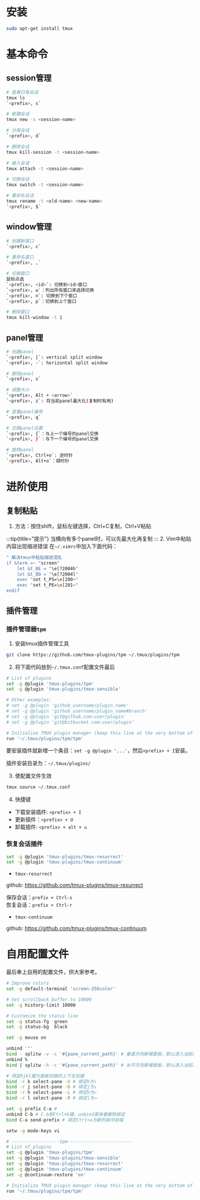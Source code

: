# 安装
```bash
sudo apt-get install tmux
```

# 基本命令
## session管理
```bash
# 查看已有会话
tmux ls
`<prefix>, s`

# 新建会话
tmux new -s <session-name>

# 分离会话
`<prefix>, d`

# 删除会话
tmux kill-session -t <session-name>

# 接入会话
tmux attach -t <session-name>

# 切换会话
tmux switch -t <session-name> 

# 重命名会话
tmux rename -t <old-name> <new-name>
`<prefix>, $`
```

<!-- more -->

## window管理
```bash
# 创建新窗口
`<prefix>, c`

# 重命名窗口
`<prefix>, ,`

# 切换窗口
鼠标点选
`<prefix>, <id>`: 切换到<id>窗口
`<prefix>, w`：列出所有窗口来选择切换
`<prefix>, n`: 切换到下个窗口
`<prefix>, p`：切换到上个窗口

# 删除窗口
tmux kill-window -t 1

```

## panel管理
```bash
# 创建panel
`<prefix>, |`: vertical split window
`<prefix>, -`: horizontal split window

# 删除panel
`<prefix>, x`

# 调整大小
`<prefix>, Alt + <arrow>`
`<prefix>, z`: 将当前panel最大化(复制时有用)

# 查看panel编号
`<prefix>, q`

# 交换panel位置
`<prefix>, {`：与上一个编号的panel交换
`<prefix>, }`：与下一个编号的panel交换

# 旋转panel
`<prefix>, Ctrl+o`: 逆时针
`<prefix>, Alt+o`：顺时针

```
# 进阶使用
## 复制粘贴
1. 方法：按住shift，鼠标左键选择，Ctrl+C复制，Ctrl+V粘贴
  
:::tip{title="提示"}
当横向有多个panel时，可以先最大化再复制
:::
2. Vim中粘贴内容出现缩进错误
在`~/.vimrc`中加入下面代码：
```bash
" 解决tmux中粘贴缩进混乱
if &term =~ "screen"                                                   
    let &t_BE = "\e[?2004h"                                              
    let &t_BD = "\e[?2004l"                                              
    exec "set t_PS=\e[200~"                                              
    exec "set t_PE=\e[201~"                                              
endif
```

## 插件管理
### 插件管理器`tpm`
1. 安装tmux插件管理工具
```bash
git clone https://github.com/tmux-plugins/tpm ~/.tmux/plugins/tpm
```
2. 将下面代码放到`~/.tmux.conf`配置文件最后
```bash
# List of plugins
set -g @plugin 'tmux-plugins/tpm'
set -g @plugin 'tmux-plugins/tmux-sensible'

# Other examples:
# set -g @plugin 'github_username/plugin_name'
# set -g @plugin 'github_username/plugin_name#branch'
# set -g @plugin 'git@github.com:user/plugin'
# set -g @plugin 'git@bitbucket.com:user/plugin'

# Initialize TMUX plugin manager (keep this line at the very bottom of tmux.conf)
run '~/.tmux/plugins/tpm/tpm'
```
要安装插件就新增一个条目：`set -g @plugin '...'`，然后`<prefix> + I`安装。

插件安装目录为：`~/.tmux/plugins/`

3. 使配置文件生效
```bash
tmux source ~/.tmux.conf
```
4. 快捷键
- 下载安装插件: `<prefix> + I`
- 更新插件：`<prefix> + U`
- 卸载插件: `<prefix> + alt + u`

### 恢复会话插件

```bash
set -g @plugin 'tmux-plugins/tmux-resurrect'
set -g @plugin 'tmux-plugins/tmux-continuum'
```
- `tmux-resurrect`

github: https://github.com/tmux-plugins/tmux-resurrect

保存会话：`prefix + Ctrl-s`  
恢复会话：`prefix + Ctrl-r`  

- `tmux-continuum`  

github: https://github.com/tmux-plugins/tmux-continuum


# 自用配置文件
最后奉上自用的配置文件，供大家参考。
```bash
# Improve colors
set -g default-terminal 'screen-256color'

# Set scrollback buffer to 10000
set -g history-limit 10000

# Customize the status line
set -g status-fg  green
set -g status-bg  black

set -g mouse on

unbind '"'
bind - splitw -v -c '#{pane_current_path}' # 垂直方向新增面板，默认进入当前目录
unbind %
bind | splitw -h -c '#{pane_current_path}' # 水平方向新增面板，默认进入当前目录

# 绑定hjkl键为面板切换的上下左右键
bind -r k select-pane -U # 绑定k为↑
bind -r j select-pane -D # 绑定j为↓
bind -r h select-pane -L # 绑定h为←
bind -r l select-pane -R # 绑定l为→

set -g prefix C-a #
unbind C-b # C-b即Ctrl+b键，unbind意味着解除绑定
bind C-a send-prefix # 绑定Ctrl+a为新的指令前缀

setw -g mode-keys vi

# ------------------tpm------------------------
# List of plugins
set -g @plugin 'tmux-plugins/tpm'
set -g @plugin 'tmux-plugins/tmux-sensible'
set -g @plugin 'tmux-plugins/tmux-resurrect'
set -g @plugin 'tmux-plugins/tmux-continuum'
set -g @continuum-restore 'on'

# Initialize TMUX plugin manager (keep this line at the very bottom of tmux.conf)
run '~/.tmux/plugins/tpm/tpm'
```
